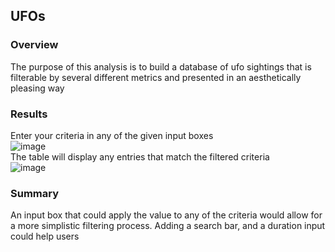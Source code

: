 ## UFOs

### Overview
The purpose of this analysis is to build a database of ufo sightings that is filterable by several different metrics and presented in an aesthetically pleasing way

### Results
Enter your criteria in any of the given input boxes
<br>
![image](https://user-images.githubusercontent.com/88811124/141658284-83bc2e1b-22e6-4a8d-9ad9-080513ac4c31.png) 
<br>
The table will display any entries that match the filtered criteria
<br>
![image](https://user-images.githubusercontent.com/88811124/141658309-47eb95b8-a7c7-470f-9c64-30d3efe6a578.png)

### Summary
An input box that could apply the value to any of the criteria would allow for a more simplistic filtering process. Adding a search bar, and a duration input could help users
